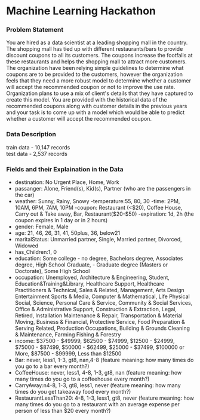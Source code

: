 # Machine Learning Hackathon

### Problem Statement

You are hired as a data scientist at a leading shopping mall in the country. The shopping mall has tied
up with different restaurants/bars to provide discount coupons to all its customers. The coupons
increase the footfalls at these restaurants and helps the shopping mall to attract more customers.
The organization have been relying simple guidelines to determine what coupons are to be provided
to the customers, however the organization feels that they need a more robust model to determine
whether a customer will accept the recommended coupon or not to improve the use rate.
Organization plans to use a mix of client's details that they have captured to create this model.
You are provided with the historical data of the recommended coupons along with customer
details in the previous years and your task is to come up with a model which would be able to
predict whether a customer will accept the recommended coupon.

### Data Description
  train data - 10,147 records  
  test data - 2,537 records  
### Fields and their Explaination in the Data
 - destination: No Urgent Place, Home, Work
 - passanger: Alone, Friend(s), Kid(s), Partner (who are the passengers in the car)
 - weather: Sunny, Rainy, Snowy
 -temperature:55, 80, 30
 -time: 2PM, 10AM, 6PM, 7AM, 10PM
 -coupon: Restaurant (<$20), Coffee House, Carry out & Take away, Bar, Restaurant($20-$50)
 -expiration: 1d, 2h (the coupon expires in 1 day or in 2 hours)
 - gender: Female, Male
 - age: 21, 46, 26, 31, 41, 50plus, 36, below21
 - maritalStatus: Unmarried partner, Single, Married partner, Divorced, Widowed
 - has_Children:1, 0
 - education: Some college - no degree, Bachelors degree, Associates degree, High School Graduate, - Graduate degree (Masters or Doctorate), Some High School
- occupation: Unemployed, Architecture & Engineering, Student, Education&Training&Library, Healthcare Support, Healthcare Practitioners & Technical, Sales & Related, Management, Arts Design Entertainment Sports & Media, Computer & Mathematical, Life Physical Social, Science, Personal Care & Service, Community & Social Services, Office & Administrative Support, Construction & Extraction, Legal, Retired, Installation Maintenance & Repair, Transportation & Material Moving, Business & Financial, Protective Service, Food Preparation & Serving Related, Production Occupations, Building & Grounds Cleaning & Maintenance, Farming Fishing & Forestry
 - income: $37500 - $49999, $62500 - $74999, $12500 - $24999, $75000 - $87499, $50000 - $62499, $25000 - $37499, $100000 or More, $87500 - $99999, Less than $12500
 - Bar: never, less1, 1-3, gt8, nan,4-8 (feature meaning: how many times do you go to a bar every month?)
 - CoffeeHouse: never, less1, 4-8, 1-3, gt8, nan (feature meaning: how many times do you go to a coffeehouse every month?)
 - CarryAway:n4-8, 1-3, gt8, less1, never (feature meaning: how many times do you get takeaway food every month?)
 - RestaurantLessThan20: 4-8, 1-3, less1, gt8, never (feature meaning: how many times do you go to a restaurant with an average expense per person of less than $20 every month?)
